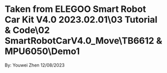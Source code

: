 # Taken from ELEGOO Smart Robot Car Kit V4.0 2023.02.01\03 Tutorial & Code\02 SmartRobotCarV4.0_Move\TB6612 & MPU6050\Demo1

By: Youwei Zhen 12/08/2023